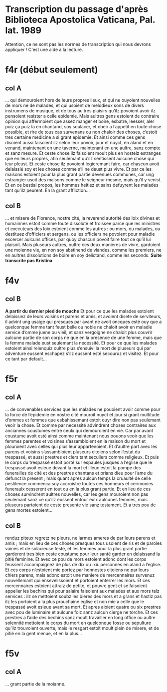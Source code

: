 Transcription du passage d'après Biblioteca Apostolica Vaticana, Pal. lat. 1989
====

Attention, ce ne sont pas les normes de transcription qui nous devrons appliquer ! C'est une aide à la lecture.

# f4r (début seulement)
## col A
… qui demouroient hors de leurs propres lieux, et qui ne ouyoient nouvelles de mors ne de malades, et qui usoient de melodieux sons de divers instrumens de musique, et de tous aultres plaisirs qu’ilz povoient avoir ilz pensoient resister a celle epidemie.
Mais aultres gens estoient de contraire opinion qui affermoient que assez manger et boire, esbatre, leesser, aler puiz ça puiz la en chantand, soy soulacer, et obeir a l’appetit en toute chose possible, et rire de tous cas survenans ou non chaloir des choses, c’estoit tres certaine medicine a si grant epidemie. Et ainsi comme ces gens disoient aussi faisoient ilz selon leur povoir, jour et nuyct, en aland et en venand, maintenant en une taverne, maintenant en une aultre, sanz compte et sanz mesure. Et ceste chose ilz faisoient moult plus en hostelz estranges que en leurs propres, afin seulemant qu’ilz sentissent aulcune chose qui leur pleust.
Et ceste chose ilz povoient legieremant faire, car chascun avoit delaissié soy et les choses comme s’il ne deust plus vivre. Et par ce les maisons estoient pour la plus grant partie devenues communes, car ung estrangier usoit des maisons comme le seigneur mesme, mais qu’il y venist. Et en ce bestial propos, les hommes heitiez et sains defuyrent les malades tant qu’ilz peurent. En la grant affliction…

## col B
… et misere de Florence, nostre cité, la reverend autorité des loix divines et humainnes estoit comme toute dissolute et froissee parce que les ministres et executeurs des loix estoient comme les autres : ou mors, ou malades, ou destituez d’officiers et sergens, ou les officiers ne povoient pour maladie excercer aulcuns offices, par quoy chascun povoit faire tout ce qu’il lui plaisoit.
Mais pluseurs aultres, oultre ces deux manieres de vivre, gardoient une moienne vie, en non soy abstinend de viandes, comme les premiers, ne en aultres dissolutions de boire en soy delictand, comme les seconds.
**Suite transcrite pas Kristina**

# f4v
## col B
**A partir du dernier pied de mouche**
Et pour ce que les malades estoient delaissiez de leurs voisins et parens et amis, et avoient disete de serviteurs, il advint ung usaige qui presques par avant ne avoit oncques esté ouy que a quelconque femme tant feust belle ou noble ne chaloit avoir en maladie service d’omme juene ou vieil, et sanz vergoigne ne chaloit plus couvrir aulcune partie de son corps ne que en la presence de une femme, mais que la femme malade eust seulemant la necessité. Et pour ce que les malades estoient ainsi relenquiz oultre plus s’ensuivi la mort de pluseurs qui par adventure eussent eschapez s’ilz eussent esté secouruz et visitez. Et pour ce tant par default…

# f5r
## col A
… de convenables services que les malades ne pouoient avoir comme pour la force de l’epidemie en nostre cité mouroit nuyct et jour si grant multitude d’ommes et femmes que esbahissemant estoit ouyr dire non pas seulemant veoir la chose. Et comme par necessité advindrent choses contraires aux anciannes coustumes entre ceulx qui demouroient en vie. Car par avant coustume avoit esté ainsi comme maintenant nous pouons veoir que les femmes parentes et voisines s’assambloient en la maison du mort et plouroient avec celles qui plus leur appartenoient. Et d’aultre part avec les parens et voisins s’assambloient pluseurs citoiens selon l’estat du trespassé, et aussi prestres et clers tant seculiers comme religieux. Et puis le corps du trespassé estoit porté sur espaules jusques a l’eglise que le trespassé avoit esleue devant la mort et illeuc estoit la pompe des funerailles de cité et des prestres chantans et prians dieu pour l’ame du defunct la present ; mais quant apres aulcun temps la cruaulté de celle pestilence commenca soy accroistre toutes ces honneurs et cerimonies funeraulx cesserent en tout ou en la plus grant partie. Et en lieu de ces choses survindrent aultres nouvelles, car les gens mouroient non pas seulemant sanz ce qu’ilz eussent entour eulx aulcunes femmes, mais pluseurs partoient de ceste presente vie sanz testament. Et a tres pou de gens mortes estoient…

## col B
renduz piteux regretz ne pleurs, ne larmes ameres de par leurs parens et amis ; mais en lieu de ces choses presques tous usoient de ris et de paroles vaines et de solacieuse feste, et les femmes pour la plus grant partie garderent tres bien ceste coustume pour leur santé garder en delaissand la pitié feminine. Et avec ce pou de mors estoient adonc dont les corps feussent accompaignez de plus de dix ou .xii. personnes en aland a l’eglise. Et ces corps n’estoient mie portez par honnestes citoiens ne par leurs chiers parens, mais adonc estoit une maniere de mercennaires survenuz nouvellemant qui ensevelissoient et portoient enterrer les mors. Et ces mercennaires estoient attraiz de petite, et pouvre gent et se faisoient appeller les bechins qui pour salaire faisoient aux malades et aux mors telz services : ilz se mettoient soubz les bieres des mors et a grans et hastiz pas ilz les portoient a la plus prouchaine eglise et non mie a celle que le trespassé avoit esleue avant sa mort. Et apres aloient quatre ou six prestres avec pou de luminaire et aulcune foiz sanz aulcun cierge ne torche. Et ces prestres a l’aide des bechins sanz moult travailler en long office ou aultre solennité mettoient le corps du mort en quelconque fosse ou sepulture qu’ilz trouvoient ouverte, mais le resgart estoit moult plein de misere, et de pitié en la gent menue, et en la plus… 

# f5v
## col A
… grant partie de la moianne.